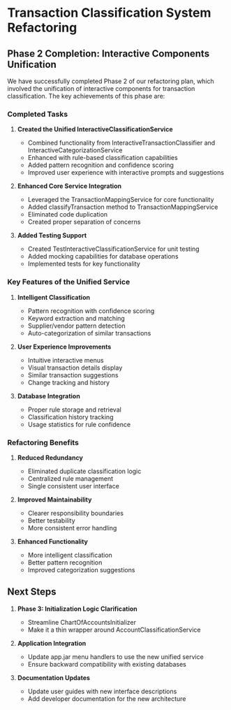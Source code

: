 # Transaction Classification System Refactoring

## Phase 2 Completion: Interactive Components Unification

We have successfully completed Phase 2 of our refactoring plan, which involved the unification of interactive components for transaction classification. The key achievements of this phase are:

### Completed Tasks

1. **Created the Unified InteractiveClassificationService**
   - Combined functionality from InteractiveTransactionClassifier and InteractiveCategorizationService
   - Enhanced with rule-based classification capabilities
   - Added pattern recognition and confidence scoring
   - Improved user experience with interactive prompts and suggestions

2. **Enhanced Core Service Integration**
   - Leveraged the TransactionMappingService for core functionality
   - Added classifyTransaction method to TransactionMappingService
   - Eliminated code duplication
   - Created proper separation of concerns

3. **Added Testing Support**
   - Created TestInteractiveClassificationService for unit testing
   - Added mocking capabilities for database operations
   - Implemented tests for key functionality

### Key Features of the Unified Service

1. **Intelligent Classification**
   - Pattern recognition with confidence scoring
   - Keyword extraction and matching
   - Supplier/vendor pattern detection
   - Auto-categorization of similar transactions

2. **User Experience Improvements**
   - Intuitive interactive menus
   - Visual transaction details display
   - Similar transaction suggestions
   - Change tracking and history

3. **Database Integration**
   - Proper rule storage and retrieval
   - Classification history tracking
   - Usage statistics for rule confidence

### Refactoring Benefits

1. **Reduced Redundancy**
   - Eliminated duplicate classification logic
   - Centralized rule management
   - Single consistent user interface

2. **Improved Maintainability**
   - Clearer responsibility boundaries
   - Better testability
   - More consistent error handling

3. **Enhanced Functionality**
   - More intelligent classification
   - Better pattern recognition
   - Improved categorization suggestions

## Next Steps

1. **Phase 3: Initialization Logic Clarification**
   - Streamline ChartOfAccountsInitializer
   - Make it a thin wrapper around AccountClassificationService

2. **Application Integration**
   - Update app.jar menu handlers to use the new unified service
   - Ensure backward compatibility with existing databases

3. **Documentation Updates**
   - Update user guides with new interface descriptions
   - Add developer documentation for the new architecture
